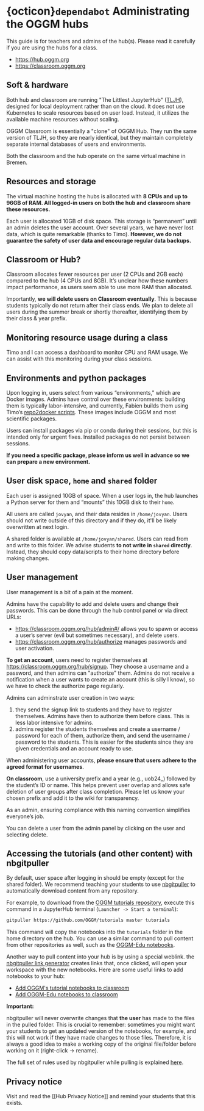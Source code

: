 # {octicon}`dependabot` Administrating the OGGM hubs

This guide is for teachers and admins of the hub(s). Please read it carefully if you are using the hubs for a class.

- https://hub.oggm.org
- https://classroom.oggm.org

## Soft & hardware

Both hub and classroom are running "The Littlest JupyterHub" ([TLJH](https://tljh.jupyter.org/en/latest/)), designed for local deployment rather than on the cloud. It does not use Kubernetes to scale resources based on user load. Instead, it utilizes the available machine resources without scaling.

OGGM Classroom is essentially a "clone" of OGGM Hub. They run the same version of TLJH, so they are nearly identical, but they maintain completely separate internal databases of users and environments.

Both the classroom and the hub operate on the same virtual machine in Bremen.

## Resources and storage

The virtual machine hosting the hubs is allocated with **8 CPUs and up to 96GB of RAM. All logged-in users on both the hub and classroom share these resources.**

Each user is allocated 10GB of disk space. This storage is “permanent” until an admin deletes the user account. Over several years, we have never lost data, which is quite remarkable (thanks to Timo). **However, we do not guarantee the safety of user data and encourage regular data backups.**

## Classroom or Hub?

Classroom allocates fewer resources per user (2 CPUs and 2GB each) compared to the hub (4 CPUs and 8GB). It’s unclear how these numbers impact performance, as users seem able to use more RAM than allocated.

Importantly, **we will delete users on Classroom eventually**. This is because students typically do not return after their class ends. We plan to delete all users during the summer break or shortly thereafter, identifying them by their class & year prefix.

## Monitoring resource usage during a class

Timo and I can access a dashboard to monitor CPU and RAM usage. We can assist with this monitoring during your class sessions.

## Environments and python packages

Upon logging in, users select from various “environments,” which are Docker images. Admins have control over these environments: building them is typically labor-intensive, and currently, Fabien builds them using Timo’s [repo2docker scripts](https://github.com/OGGM/r2d). These images include OGGM and most scientific packages.

Users can install packages via pip or conda during their sessions, but this is intended only for urgent fixes. Installed packages do not persist between sessions.

**If you need a specific package, please inform us well in advance so we can prepare a new environment.**

## User disk space, `home` and `shared` folder

Each user is assigned 10GB of space. When a user logs in, the hub launches a Python server for them and “mounts” this 10GB disk to their `home`.

All users are called `jovyan`, and their data resides in `/home/jovyan`. Users should not write outside of this directory and if they do, it'll be likely overwritten at next login.

A shared folder is available at `/home/jovyan/shared`. Users can read from and write to this folder. We advise students **to not write in `shared` directly**. Instead, they should copy data/scripts to their home directory before making changes.

## User management

User management is a bit of a pain at the moment.

Admins have the capability to add and delete users and change their passwords. This can be done through the hub control panel or via direct URLs:

- https://classroom.oggm.org/hub/admin#/ allows you to spawn or access a user’s server (evil but sometimes necessary), and delete users.
- https://classroom.oggm.org/hub/authorize manages passwords and user activation.

**To get an account**, users need to register themselves at https://classroom.oggm.org/hub/signup. They choose a username and a password, and then admins can "authorize" them. Admins do not receive a notification when a user wants to create an account (this is silly I know), so we have to check the authorize page regularly.

Admins can adminstrate user creation in two ways:
1. they send the signup link to students and they have to register themselves. Admins have then to authorize them before class. This is less labor intensive for admins.
2. admins register the students themselves and create a username / password for each of them, authorize them, and send the username / password to the students. This is easier for the students since they are given credentials and an account ready to use.

When administering user accounts, **please ensure that users adhere to the agreed format for usernames**.

**On classroom**, use a university prefix and a year (e.g., uob24_) followed by the student’s ID or name. This helps prevent user overlap and allows safe deletion of user groups after class completion. Please let us know your chosen prefix and add it to the wiki for transparency.

As an admin, ensuring compliance with this naming convention simplifies everyone’s job.

You can delete a user from the admin panel by clicking on the user and selecting delete.

## Accessing the tutorials (and other content) with nbgitpuller

By default, user space after logging in should be empty (except for the shared folder). We recommend teaching your students to use [nbgitpuller](https://jupyterhub.github.io/nbgitpuller) to automatically download content from any repository.

For example, to download from the [OGGM tutorials repository](https://github.com/OGGM/tutorials), execute this command in a JupyterHub terminal (`Launcher -> Start a terminal`):

```bash
gitpuller https://github.com/OGGM/tutorials master tutorials
```

This command will copy the notebooks into the `tutorials` folder in the home directory on the hub. You can use a similar command to pull content from other repositories as well, such as the [OGGM-Edu notebooks](https://github.com/OGGM/oggm-edu-notebooks).

Another way to pull content into your hub is by using a special weblink. the [nbgitpuller link generator](https://jupyterhub.github.io/nbgitpuller/link)  creates links that, once clicked, will open your workspace with the new notebooks. Here are some useful links to add notebooks to your hub:

- [Add OGGM's tutorial notebooks to classroom](https://classroom.oggm.org/hub/user-redirect/git-pull?repo=https%3A//github.com/OGGM/tutorials&urlpath=lab/tree/tutorials/./notebooks/welcome.ipynb&branch=stable)
- [Add OGGM-Edu notebooks to classroom](https://classroom.oggm.org/hub/user-redirect/git-pull?repo=https%3A//github.com/OGGM/oggm-edu-notebooks&urlpath=lab/tree/oggm-edu-notebooks/./welcome.ipynb&branch=master)

**Important:**

nbgitpuller will never overwrite changes that **the user** has made to the files in the pulled folder. This is crucial to remember: sometimes you might want your students to get an updated version of the notebooks, for example, and this will not work if they have made changes to those files. Therefore, it is always a good idea to make a working copy of the original file/folder before working on it (right-click -> rename).

The full set of rules used by nbgitpuller while pulling is explained [here](https://jupyterhub.github.io/nbgitpuller/topic/automatic-merging.html).

## Privacy notice

Visit and read the [[Hub Privacy Notice]] and remind your students that this exists.
